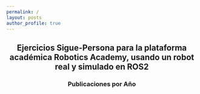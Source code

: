 ```yaml
---
permalink: /
layout: posts
author_profile: true
---
```

<h2 align=center>Ejercicios Sigue-Persona para la plataforma académica Robotics Academy, usando un robot real y simulado en ROS2</h2>
<h3 align=center>Publicaciones por Año</h3>
